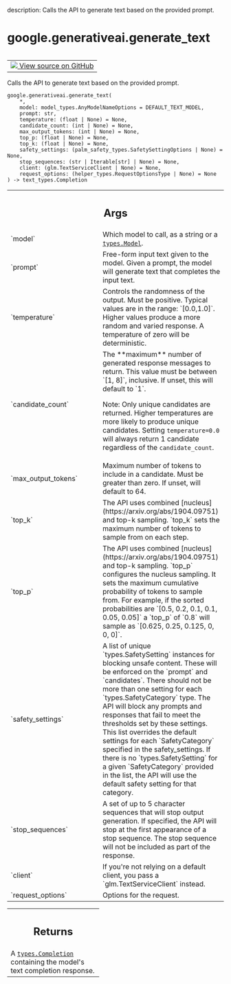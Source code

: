 description: Calls the API to generate text based on the provided prompt.

<div itemscope itemtype="http://developers.google.com/ReferenceObject">
<meta itemprop="name" content="google.generativeai.generate_text" />
<meta itemprop="path" content="Stable" />
</div>

# google.generativeai.generate_text

<!-- Insert buttons and diff -->

<table class="tfo-notebook-buttons tfo-api nocontent" align="left">
<td>
  <a target="_blank" href="https://github.com/google/generative-ai-python/blob/master/google/generativeai/text.py#L135-L205">
    <img src="https://www.tensorflow.org/images/GitHub-Mark-32px.png" />
    View source on GitHub
  </a>
</td>
</table>



Calls the API to generate text based on the provided prompt.


<pre class="devsite-click-to-copy prettyprint lang-py tfo-signature-link">
<code>google.generativeai.generate_text(
    *,
    model: model_types.AnyModelNameOptions = DEFAULT_TEXT_MODEL,
    prompt: str,
    temperature: (float | None) = None,
    candidate_count: (int | None) = None,
    max_output_tokens: (int | None) = None,
    top_p: (float | None) = None,
    top_k: (float | None) = None,
    safety_settings: (palm_safety_types.SafetySettingOptions | None) = None,
    stop_sequences: (str | Iterable[str] | None) = None,
    client: (glm.TextServiceClient | None) = None,
    request_options: (helper_types.RequestOptionsType | None) = None
) -> text_types.Completion
</code></pre>



<!-- Placeholder for "Used in" -->


<!-- Tabular view -->
 <table class="responsive fixed orange">
<colgroup><col width="214px"><col></colgroup>
<tr><th colspan="2"><h2 class="add-link">Args</h2></th></tr>

<tr>
<td>
`model`<a id="model"></a>
</td>
<td>
Which model to call, as a string or a <a href="../../google/generativeai/types/Model.md"><code>types.Model</code></a>.
</td>
</tr><tr>
<td>
`prompt`<a id="prompt"></a>
</td>
<td>
Free-form input text given to the model. Given a prompt, the model will
generate text that completes the input text.
</td>
</tr><tr>
<td>
`temperature`<a id="temperature"></a>
</td>
<td>
Controls the randomness of the output. Must be positive.
Typical values are in the range: `[0.0,1.0]`. Higher values produce a
more random and varied response. A temperature of zero will be deterministic.
</td>
</tr><tr>
<td>
`candidate_count`<a id="candidate_count"></a>
</td>
<td>
The **maximum** number of generated response messages to return.
This value must be between `[1, 8]`, inclusive. If unset, this
will default to `1`.

Note: Only unique candidates are returned. Higher temperatures are more
likely to produce unique candidates. Setting `temperature=0.0` will always
return 1 candidate regardless of the `candidate_count`.
</td>
</tr><tr>
<td>
`max_output_tokens`<a id="max_output_tokens"></a>
</td>
<td>
Maximum number of tokens to include in a candidate. Must be greater
than zero. If unset, will default to 64.
</td>
</tr><tr>
<td>
`top_k`<a id="top_k"></a>
</td>
<td>
The API uses combined [nucleus](https://arxiv.org/abs/1904.09751) and top-k sampling.
`top_k` sets the maximum number of tokens to sample from on each step.
</td>
</tr><tr>
<td>
`top_p`<a id="top_p"></a>
</td>
<td>
The API uses combined [nucleus](https://arxiv.org/abs/1904.09751) and top-k sampling.
`top_p` configures the nucleus sampling. It sets the maximum cumulative
probability of tokens to sample from.
For example, if the sorted probabilities are
`[0.5, 0.2, 0.1, 0.1, 0.05, 0.05]` a `top_p` of `0.8` will sample
as `[0.625, 0.25, 0.125, 0, 0, 0]`.
</td>
</tr><tr>
<td>
`safety_settings`<a id="safety_settings"></a>
</td>
<td>
A list of unique `types.SafetySetting` instances for blocking unsafe content.
These will be enforced on the `prompt` and
`candidates`. There should not be more than one
setting for each `types.SafetyCategory` type. The API will block any prompts and
responses that fail to meet the thresholds set by these settings. This list
overrides the default settings for each `SafetyCategory` specified in the
safety_settings. If there is no `types.SafetySetting` for a given
`SafetyCategory` provided in the list, the API will use the default safety
setting for that category.
</td>
</tr><tr>
<td>
`stop_sequences`<a id="stop_sequences"></a>
</td>
<td>
A set of up to 5 character sequences that will stop output generation.
If specified, the API will stop at the first appearance of a stop
sequence. The stop sequence will not be included as part of the response.
</td>
</tr><tr>
<td>
`client`<a id="client"></a>
</td>
<td>
If you're not relying on a default client, you pass a `glm.TextServiceClient` instead.
</td>
</tr><tr>
<td>
`request_options`<a id="request_options"></a>
</td>
<td>
Options for the request.
</td>
</tr>
</table>



<!-- Tabular view -->
 <table class="responsive fixed orange">
<colgroup><col width="214px"><col></colgroup>
<tr><th colspan="2"><h2 class="add-link">Returns</h2></th></tr>
<tr class="alt">
<td colspan="2">
A <a href="../../google/generativeai/types/Completion.md"><code>types.Completion</code></a> containing the model's text completion response.
</td>
</tr>

</table>

